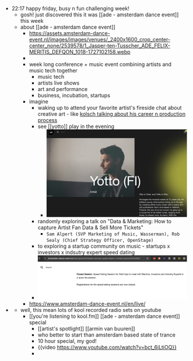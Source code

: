 - 22:17 happy friday, busy n fun challenging week!
	- gosh! just discovered this it was [[ade - amsterdam dance event]] this week
	- about [[ade - amsterdam dance event]]
		- https://assets.amsterdam-dance-event.nl/images/images/venues/_2400x1600_crop_center-center_none/2539578/1_Jasper-ten-Tusscher_ADE_FELIX-MERITIS_DEFQON_1018-1727102158.webp
		-
		- week long conference + music event combining artists and music tech together
			- music tech
			- artists live shows
			- art and performance
			- business, incubation, startups
		- imagine
			- waking up to attend your favorite artist's fireside chat about creative art -  like [kolsch talking about his career n production process](https://www.amsterdam-dance-event.nl/en/program/2024/kolsch-a-career-in-music/2523557/)
			- see [[yotto]] play in the evening
				- ![Screenshot 2024-10-25 at 10.00.31 PM.png](../assets/Screenshot_2024-10-25_at_10.00.31_PM_1729919396171_0.png)
			- randomly exploring a talk on "Data & Marketing: How to capture Artist Fan Data & Sell More Tickets"
				- `Sam Alpert (SVP Marketing of Music, Wasserman), Rob Sealy (Chief Strategy Officer, OpenStage)`
			- to exploring a startup community on music - startups x investors x indsutry expert speed dating
			- ![Screenshot 2024-10-25 at 10.12.42 PM.png](../assets/Screenshot_2024-10-25_at_10.12.42_PM_1729919565561_0.png)
		- https://www.amsterdam-dance-event.nl/en/live/
-
	- well, this mean lots of kool recorded radio sets on youtube
		- [[you're listening to kool.fm]] [[ade - amsterdam dance event]] special
			- [[artist's spotlight]] [[armin van buuren]]
			- who better to start than amsterdam based state of trance
			- 10 hour special, my god!
			- {{video https://www.youtube.com/watch?v=bct_6iLtiOQ}}
			-